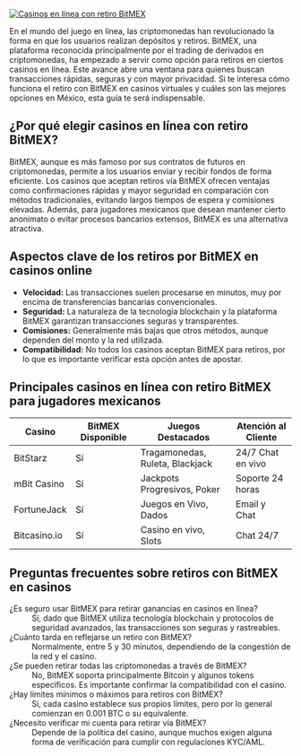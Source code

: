 [![Casinos en línea con retiro BitMEX](https://123-caf.pages.dev/gitsignup.png)](https://vrmoo.ru/Bt82HjjY)

<p>En el mundo del juego en línea, las criptomonedas han revolucionado la forma en que los usuarios realizan depósitos y retiros. BitMEX, una plataforma reconocida principalmente por el trading de derivados en criptomonedas, ha empezado a servir como opción para retiros en ciertos casinos en línea. Este avance abre una ventana para quienes buscan transacciones rápidas, seguras y con mayor privacidad. Si te interesa cómo funciona el retiro con BitMEX en casinos virtuales y cuáles son las mejores opciones en México, esta guía te será indispensable.</p>  <h2>¿Por qué elegir casinos en línea con retiro BitMEX?</h2> <p>BitMEX, aunque es más famoso por sus contratos de futuros en criptomonedas, permite a los usuarios enviar y recibir fondos de forma eficiente. Los casinos que aceptan retiros vía BitMEX ofrecen ventajas como confirmaciones rápidas y mayor seguridad en comparación con métodos tradicionales, evitando largos tiempos de espera y comisiones elevadas. Además, para jugadores mexicanos que desean mantener cierto anonimato o evitar procesos bancarios extensos, BitMEX es una alternativa atractiva.</p>  <h2>Aspectos clave de los retiros por BitMEX en casinos online</h2> <ul>   <li><strong>Velocidad:</strong> Las transacciones suelen procesarse en minutos, muy por encima de transferencias bancarias convencionales.</li>   <li><strong>Seguridad:</strong> La naturaleza de la tecnología blockchain y la plataforma BitMEX garantizan transacciones seguras y transparentes.</li>   <li><strong>Comisiones:</strong> Generalmente más bajas que otros métodos, aunque dependen del monto y la red utilizada.</li>   <li><strong>Compatibilidad:</strong> No todos los casinos aceptan BitMEX para retiros, por lo que es importante verificar esta opción antes de apostar.</li> </ul>  <h2>Principales casinos en línea con retiro BitMEX para jugadores mexicanos</h2> <table>   <thead>     <tr>       <th>Casino</th>       <th>BitMEX Disponible</th>       <th>Juegos Destacados</th>       <th>Atención al Cliente</th>     </tr>   </thead>   <tbody>     <tr>       <td>BitStarz</td>       <td>Sí</td>       <td>Tragamonedas, Ruleta, Blackjack</td>       <td>24/7 Chat en vivo</td>     </tr>     <tr>       <td>mBit Casino</td>       <td>Sí</td>       <td>Jackpots Progresivos, Poker</td>       <td>Soporte 24 horas</td>     </tr>     <tr>       <td>FortuneJack</td>       <td>Sí</td>       <td>Juegos en Vivo, Dados</td>       <td>Email y Chat</td>     </tr>     <tr>       <td>Bitcasino.io</td>       <td>Sí</td>       <td>Casino en vivo, Slots</td>       <td>Chat 24/7</td>     </tr>   </tbody> </table>  <h2>Preguntas frecuentes sobre retiros con BitMEX en casinos</h2> <dl>   <dt>¿Es seguro usar BitMEX para retirar ganancias en casinos en línea?</dt>   <dd>Sí, dado que BitMEX utiliza tecnología blockchain y protocolos de seguridad avanzados, las transacciones son seguras y rastreables.</dd>   <dt>¿Cuánto tarda en reflejarse un retiro con BitMEX?</dt>   <dd>Normalmente, entre 5 y 30 minutos, dependiendo de la congestión de la red y el casino.</dd>   <dt>¿Se pueden retirar todas las criptomonedas a través de BitMEX?</dt>   <dd>No, BitMEX soporta principalmente Bitcoin y algunos tokens específicos. Es importante confirmar la compatibilidad con el casino.</dd>   <dt>¿Hay límites mínimos o máximos para retiros con BitMEX?</dt>   <dd>Sí, cada casino establece sus propios límites, pero por lo general comienzan en 0.001 BTC o su equivalente.</dd>   <dt>¿Necesito verificar mi cuenta para retirar vía BitMEX?</dt>   <dd>Depende de la política del casino, aunque muchos exigen alguna forma de verificación para cumplir con regulaciones KYC/AML.</dd> </dl>